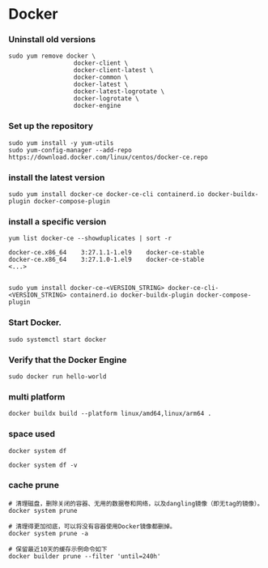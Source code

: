 # Docker

### Uninstall old versions
```Shell
sudo yum remove docker \
                  docker-client \
                  docker-client-latest \
                  docker-common \
                  docker-latest \
                  docker-latest-logrotate \
                  docker-logrotate \
                  docker-engine
```

### Set up the repository
```Shell
sudo yum install -y yum-utils
sudo yum-config-manager --add-repo https://download.docker.com/linux/centos/docker-ce.repo
```

### install the latest version
```Shell
sudo yum install docker-ce docker-ce-cli containerd.io docker-buildx-plugin docker-compose-plugin
```

### install a specific version
```Shell
yum list docker-ce --showduplicates | sort -r

docker-ce.x86_64    3:27.1.1-1.el9    docker-ce-stable
docker-ce.x86_64    3:27.1.0-1.el9    docker-ce-stable
<...>


sudo yum install docker-ce-<VERSION_STRING> docker-ce-cli-<VERSION_STRING> containerd.io docker-buildx-plugin docker-compose-plugin
```

### Start Docker.
```Shell
sudo systemctl start docker
```

### Verify that the Docker Engine
```Shell
sudo docker run hello-world
```

### multi platform
```Shell
docker buildx build --platform linux/amd64,linux/arm64 .
```

### space used
```Shell
docker system df

docker system df -v 
```

### cache prune
```Shell
# 清理磁盘，删除关闭的容器、无用的数据卷和网络，以及dangling镜像（即无tag的镜像）。
docker system prune

# 清理得更加彻底，可以将没有容器使用Docker镜像都删掉。
docker system prune -a

# 保留最近10天的缓存示例命令如下
docker builder prune --filter 'until=240h'
```